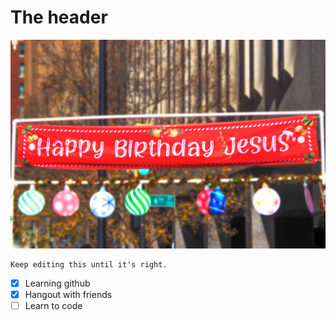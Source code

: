 # <H1> The header

![alt poor connection](https://github.com/Exp-Communicate-Using-Markdown-Cohort-1/series-communicate-using-markdown-donglin1608/blob/main/IMGP1261.jpg)

```
Keep editing this until it's right. 
```

- [x] Learning github
- [x] Hangout with friends
- [ ] Learn to code
